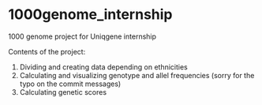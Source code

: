 # 1000genome_internship

1000 genome project for Uniqgene internship

Contents of the project:

1) Dividing and creating data depending on ethnicities
2) Calculating and visualizing genotype and allel frequencies (sorry for the typo on the commit messages)
3) Calculating genetic scores 
